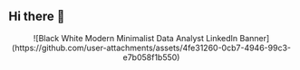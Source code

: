 ## Hi there 👋

<div id="header" align="center">
![Black   White Modern Minimalist Data Analyst LinkedIn Banner](https://github.com/user-attachments/assets/4fe31260-0cb7-4946-99c3-e7b058f1b550)
</div>


<!--
**Sinderac/Sinderac** is a ✨ _special_ ✨ repository because its `README.md` (this file) appears on your GitHub profile.

Here are some ideas to get you started:

- 🔭 I’m currently working on ...
- 🌱 I’m currently learning ...
- 👯 I’m looking to collaborate on ...
- 🤔 I’m looking for help with ...
- 💬 Ask me about ...
- 📫 How to reach me: ...
- 😄 Pronouns: ...
- ⚡ Fun fact: ...
-->
